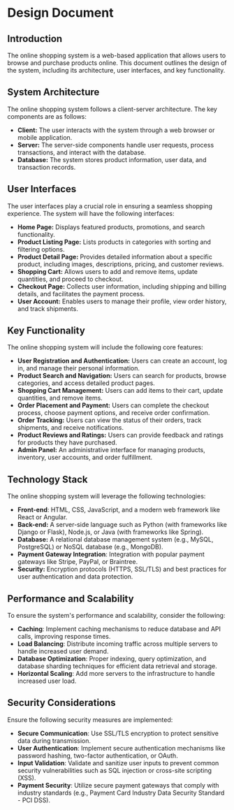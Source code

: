 # Design Document
## Introduction
The online shopping system is a web-based application that allows users to browse and purchase products online. This document outlines the design of the system, including its architecture, user interfaces, and key functionality.
## System Architecture
The online shopping system follows a client-server architecture. The key components are as follows:

- **Client:** The user interacts with the system through a web browser or mobile application.
- **Server:** The server-side components handle user requests, process transactions, and interact with the database.
- **Database:** The system stores product information, user data, and transaction records.

## User Interfaces

The user interfaces play a crucial role in ensuring a seamless shopping experience. The system will have the following interfaces:
- **Home Page:** Displays featured products, promotions, and search functionality.
- **Product Listing Page:** Lists products in categories with sorting and filtering options.
- **Product Detail Page:** Provides detailed information about a specific product, including images, descriptions, pricing, and customer reviews.
- **Shopping Cart:** Allows users to add and remove items, update quantities, and proceed to checkout.
- **Checkout Page:** Collects user information, including shipping and billing details, and facilitates the payment process.
- **User Account:** Enables users to manage their profile, view order history, and track shipments.

## Key Functionality

The online shopping system will include the following core features:
- **User Registration and Authentication:** Users can create an account, log in, and manage their personal information.
- **Product Search and Navigation:** Users can search for products, browse categories, and access detailed product pages.
- **Shopping Cart Management:** Users can add items to their cart, update quantities, and remove items.
- **Order Placement and Payment:** Users can complete the checkout process, choose payment options, and receive order confirmation.
- **Order Tracking:** Users can view the status of their orders, track shipments, and receive notifications.
- **Product Reviews and Ratings:** Users can provide feedback and ratings for products they have purchased.
- **Admin Panel:** An administrative interface for managing products, inventory, user accounts, and order fulfillment.

## Technology Stack

The online shopping system will leverage the following technologies:
- **Front-end**: HTML, CSS, JavaScript, and a modern web framework like React or Angular.
- **Back-end:** A server-side language such as Python (with frameworks like Django or Flask), Node.js, or Java (with frameworks like Spring).
- **Database:** A relational database management system (e.g., MySQL, PostgreSQL) or NoSQL database (e.g., MongoDB).
- **Payment Gateway Integration**: Integration with popular payment gateways like Stripe, PayPal, or Braintree.
- **Security:** Encryption protocols (HTTPS, SSL/TLS) and best practices for user authentication and data protection.

## Performance and Scalability

To ensure the system's performance and scalability, consider the following:
- **Caching**: Implement caching mechanisms to reduce database and API calls, improving response times.
- **Load Balancing**: Distribute incoming traffic across multiple servers to handle increased user demand.
- **Database Optimization**: Proper indexing, query optimization, and database sharding techniques for efficient data retrieval and storage.
- **Horizontal Scaling**: Add more servers to the infrastructure to handle increased user load.

## Security Considerations

Ensure the following security measures are implemented:
- **Secure Communication**: Use SSL/TLS encryption to protect sensitive data during transmission.
- **User Authentication**: Implement secure authentication mechanisms like password hashing, two-factor authentication, or OAuth.
- **Input Validation**: Validate and sanitize user inputs to prevent common security vulnerabilities such as SQL injection or cross-site scripting (XSS).
- **Payment Security**: Utilize secure payment gateways that comply with industry standards (e.g., Payment Card Industry Data Security Standard - PCI DSS).
